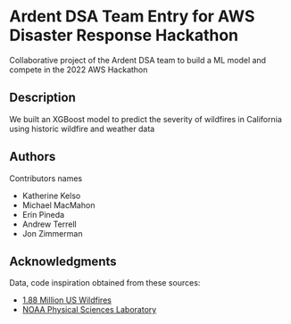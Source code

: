 # Ardent DSA Team Entry for AWS Disaster Response Hackathon

Collaborative project of the Ardent DSA team to build a ML model and compete in the 2022 AWS Hackathon

## Description

We built an XGBoost model to predict the severity of wildfires in California using historic wildfire and weather data


## Authors

Contributors names

* Katherine Kelso
* Michael MacMahon
* Erin Pineda
* Andrew Terrell
* Jon Zimmerman


## Acknowledgments

Data, code inspiration obtained from these sources:
* [1.88 Million US Wildfires](https://www.kaggle.com/rtatman/188-million-us-wildfires)
* [NOAA Physical Sciences Laboratory](https://psl.noaa.gov/data/gridded/tables/daily.html)
